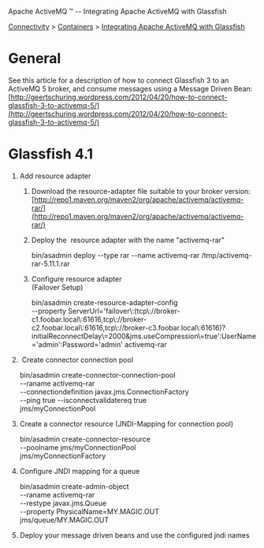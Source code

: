 Apache ActiveMQ ™ -- Integrating Apache ActiveMQ with Glassfish 

[Connectivity](connectivity.md) > [Containers](Connectivity/containers.md) > [Integrating Apache ActiveMQ with Glassfish](Connectivity/ContainersConnectivity/Containers/Connectivity/Containers/integrating-apache-activemq-with-glassfish.md)


General
=======

See this article for a description of how to connect Glassfish 3 to an ActiveMQ 5 broker, and consume messages using a Message Driven Bean: [http://geertschuring.wordpress.com/2012/04/20/how-to-connect-glassfish-3-to-activemq-5/](http://geertschuring.wordpress.com/2012/04/20/how-to-connect-glassfish-3-to-activemq-5/)

Glassfish 4.1
=============

1.  Add resource adapter  
    1.  Download the resource-adapter file suitable to your broker version:  
        [http://repo1.maven.org/maven2/org/apache/activemq/activemq-rar/](http://repo1.maven.org/maven2/org/apache/activemq/activemq-rar/)
    2.  Deploy the  resource adapter with the name "activemq-rar"
        
        bin/asadmin deploy --type rar --name activemq-rar /tmp/activemq-rar-5.11.1.rar
        
    3.  Configure resource adapter  
        (Failover Setup)
        
        bin/asadmin create-resource-adapter-config   \
          --property ServerUrl='failover\\:(tcp\\://broker-c1.foobar.local\\:61616,tcp\\://broker-c2.foobar.local\\:61616,tcp\\://broker-c3.foobar.local\\:61616)?initialReconnectDelay\\=2000&jms.useCompression\\=true':UserName='admin':Password='admin' activemq-rar
        
2.   Create connector connection pool
    
    bin/asadmin create-connector-connection-pool \
      --raname activemq-rar \
      --connectiondefinition javax.jms.ConnectionFactory \
      --ping true --isconnectvalidatereq true \
      jms/myConnectionPool
    
3.  Create a connector resource (JNDI-Mapping for connection pool)
    
    bin/asadmin create-connector-resource \
      --poolname jms/myConnectionPool \
      jms/myConnectionFactory
    
4.  Configure JNDI mapping for a queue
    
    bin/asadmin create-admin-object \
    	  --raname activemq-rar \
      --restype javax.jms.Queue \
      --property PhysicalName=MY.MAGIC.OUT \
      jms/queue/MY.MAGIC.OUT
    
5.  Deploy your message driven beans and use the configured jndi names


